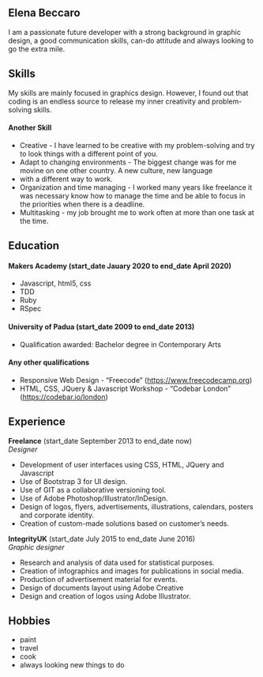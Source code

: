 ## Elena Beccaro

I am a passionate future developer with a strong background in graphic design,
a good communication skills, can-do attitude and always looking to go the extra mile.

## Skills

My skills are mainly focused in graphics design. However, I found out that coding is an endless source to
release my inner creativity and problem-solving skills.

#### Another Skill

- Creative - I have learned to be creative with my problem-solving and try to look things with a different point of you.
- Adapt to changing environments - The biggest change was for me movine on one other country. A new culture, new language 
- with a different way to work.
- Organization and time managing - I worked many years like freelance it was necessary know how to manage the time and
  be able to focus in the priorities when there is a deadline.
- Multitasking - my job brought me to work often at more than one task at the time.


## Education

#### Makers Academy (start_date Jauary 2020 to end_date April 2020)

- Javascript, html5, css
- TDD
- Ruby
- RSpec

#### University of Padua (start_date 2009 to end_date 2013)

- Qualification awarded: Bachelor degree in Contemporary Arts

#### Any other qualifications

- Responsive Web Design - “Freecode” (https://www.freecodecamp.org) 
- HTML, CSS, JQuery & Javascript Workshop - “Codebar London” (https://codebar.io/london)

## Experience

**Freelance** (start_date September 2013 to end_date now)    
*Designer*  

- Development of  user interfaces using CSS, HTML, JQuery and Javascript
- Use of Bootstrap 3 for UI design.
- Use of GIT as a collaborative versioning tool.
- Use of Adobe Photoshop/Illustrator/InDesign.
- Design of logos, flyers, advertisements, illustrations, calendars, posters and corporate identity.
- Creation of custom-made solutions based on customer’s needs.


**IntegrityUK** (start_date July 2015 to end_date June 2016)   
*Graphic designer* 

- Research and analysis of data used for statistical purposes.
- Creation of infographics and images for publications in social media.
- Production of advertisement material for events.
- Design of documents layout using Adobe Creative
- Design and creation of logos using Adobe Illustrator.


## Hobbies

- paint
- travel
- cook 
- always looking new things to do
